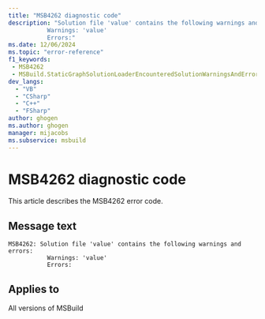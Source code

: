 ```yaml
---
title: "MSB4262 diagnostic code"
description: "Solution file 'value' contains the following warnings and errors:
           Warnings: 'value'
           Errors:"
ms.date: 12/06/2024
ms.topic: "error-reference"
f1_keywords:
 - MSB4262
 - MSBuild.StaticGraphSolutionLoaderEncounteredSolutionWarningsAndErrors
dev_langs:
  - "VB"
  - "CSharp"
  - "C++"
  - "FSharp"
author: ghogen
ms.author: ghogen
manager: mijacobs
ms.subservice: msbuild
---
```


# MSB4262 diagnostic code

<!-- :::ErrorDefinitionDescription::: -->
<!-- :::editable-content name="introDescription"::: -->
This article describes the MSB4262 error code.
<!-- :::editable-content-end::: -->

## Message text

```output
MSB4262: Solution file 'value' contains the following warnings and errors:
           Warnings: 'value'
           Errors:
```

<!-- :::editable-content name="postOutputDescription"::: -->
<!--
LOCALIZATION: {0} is a file, {1} and {2} are semicolon delimited lists of messages
-->
<!-- :::editable-content-end::: -->
<!-- :::ErrorDefinitionDescription-end::: -->

## Applies to

All versions of MSBuild
